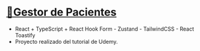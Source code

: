 # [💊Gestor de Pacientes]()

- React + TypeScript + React Hook Form - Zustand - TailwindCSS - React Toastify
- Proyecto realizado del tutorial de Udemy.
